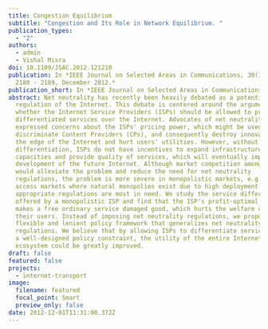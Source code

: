 ```yaml
---
title: Congestion Equilibrium
subtitle: "Congestion and Its Role in Network Equilibrium. "
publication_types:
  - "2"
authors:
  - admin
  - Vishal Misra
doi: 10.1109/JSAC.2012.121210
publication: In *IEEE Journal on Selected Areas in Communications, 30(11), pp.
  2180 - 2189, December 2012.*
publication_short: In *IEEE Journal on Selected Areas in Communications (JSAC)*
abstract: Net neutrality has recently been heavily debated as a potential
  regulation of the Internet. This debate is centered around the argument
  whether the Internet Service Providers (ISPs) should be allowed to provide
  differentiated services over the Internet. Advocates of net neutrality have
  expressed concerns about the ISPs' pricing power, which might be used to
  discriminate Content Providers (CPs), and consequently destroy innovations at
  the edge of the Internet and hurt users' utilities. However, without service
  differentiation, ISPs do not have incentives to expand infrastructure
  capacities and provide quality of services, which will eventually impair the
  development of the future Internet. Although market competition among the ISPs
  would alleviate the problem and reduce the need for net neutrality
  regulations, the problem is more severe in monopolistic markets, e.g., rural
  access markets where natural monopolies exist due to high deployment costs and
  appropriate regulations are most in need. We study the service differentiation
  offered by a monopolistic ISP and find that the ISP's profit-optimal strategy
  makes a free ordinary service damaged good, which hurts the welfare of CPs and
  their users. Instead of imposing net neutrality regulations, we propose a more
  flexible and lenient policy framework that generalizes net neutrality
  regulations. We believe that by allowing ISPs to differentiate services under
  a well-designed policy constraint, the utility of the entire Internet
  ecosystem could be greatly improved.
draft: false
featured: false
projects:
  - internet-transport
image:
  filename: featured
  focal_point: Smart
  preview_only: false
date: 2012-12-01T11:31:00.372Z
---
```

